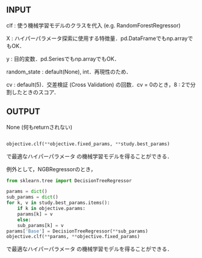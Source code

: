 ## INPUT
clf : 使う機械学習モデルのクラスを代入 (e.g. RandomForestRegressor)

X : ハイパーパラメータ探索に使用する特徴量．pd.DataFrameでもnp.arrayでもOK．

y : 目的変数．pd.Seriesでもnp.arrayでもOK．

random_state : default(None), int．再現性のため．

cv : default(5)．交差検証 (Cross Validation) の回数．cv = 0のとき，8 : 2で分割したときのスコア．

## OUTPUT
None (何もreturnされない)
~~~python

objective.clf(**objective.fixed_params, **study.best_params)

~~~

で最適なハイパーパラメータ の機械学習モデルを得ることができる．

例外として，NGBRegressorのとき，

~~~python
from sklearn.tree import DecisionTreeRegressor

params = dict()
sub_params = dict()
for k, v in study.best_params.items():
    if k in objective.params:
	params[k] = v
    else:
	sub_params[k] = v
params['Base'] = DecisionTreeRegressor(**sub_params)
objective.clf(**params, **objective.fixed_params)
~~~
で最適なハイパーパラメータ の機械学習モデルを得ることができる．
